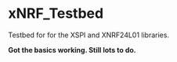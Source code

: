 xNRF_Testbed
============
Testbed for for the XSPI and XNRF24L01 libraries.

**Got the basics working.  Still lots to do.**